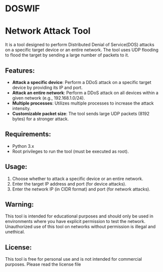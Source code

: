 # DOSWIF
# Network Attack Tool

It is a tool designed to perform Distributed Denial of Service(DOS) attacks on a specific target device or an entire network. The tool uses UDP flooding to flood the target by sending a large number of packets to it.

## Features:
- **Attack a specific device**: Perform a DDoS attack on a specific target device by providing its IP and port.
- **Attack an entire network**: Perform a DDoS attack on all devices within a given network (e.g., 192.168.1.0/24).
- **Multiple processes**: Utilizes multiple processes to increase the attack intensity.
- **Customizable packet size**: The tool sends large UDP packets (8192 bytes) for a stronger attack.

## Requirements:
- Python 3.x
- Root privileges to run the tool (must be executed as root).

## Usage:
1. Choose whether to attack a specific device or an entire network.
2. Enter the target IP address and port (for device attacks).
3. Enter the network IP (in CIDR format) and port (for network attacks).

## Warning:
This tool is intended for educational purposes and should only be used in environments where you have explicit permission to test the network. Unauthorized use of this tool on networks without permission is illegal and unethical.

## License:
This tool is free for personal use and is not intended for commercial purposes. Please read the license file
